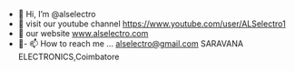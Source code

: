 - 👋 Hi, I’m @alselectro
- 👀 visit our youtube channel  https://www.youtube.com/user/ALSelectro1
- 🌱 our website   www.alselectro.com
- 💞️- 📫 How to reach me ...   alselectro@gmail.com
SARAVANA ELECTRONICS,Coimbatore

<!---
alselectro/alselectro is a ✨ special ✨ repository because its `README.md` (this file) appears on your GitHub profile.
You can click the Preview link to take a look at your changes.
--->

